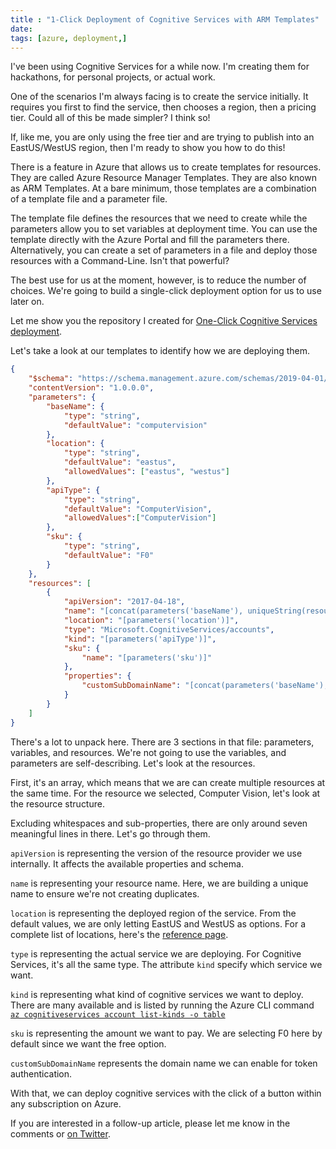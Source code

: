 ```yaml
---
title : "1-Click Deployment of Cognitive Services with ARM Templates"
date: 
tags: [azure, deployment,]
---
```


I've been using Cognitive Services for a while now. I'm creating them for hackathons, for personal projects, or actual work.

One of the scenarios I'm always facing is to create the service initially. It requires you first to find the service, then chooses a region, then a pricing tier. Could all of this be made simpler? I think so!

If, like me, you are only using the free tier and are trying to publish into an EastUS/WestUS region, then I'm ready to show you how to do this!

There is a feature in Azure that allows us to create templates for resources. They are called Azure Resource Manager Templates. They are also known as ARM Templates. At a bare minimum, those templates are a combination of a template file and a parameter file. 

The template file defines the resources that we need to create while the parameters allow you to set variables at deployment time. You can use the template directly with the Azure Portal and fill the parameters there. Alternatively, you can create a set of parameters in a file and deploy those resources with a Command-Line. Isn't that powerful? 

The best use for us at the moment, however, is to reduce the number of choices. We're going to build a single-click deployment option for us to use later on.

Let me show you the repository I created for [One-Click Cognitive Services deployment](https://github.com/MaximRouiller/OneClickCognitiveServices).

Let's take a look at our templates to identify how we are deploying them.

```json
{
    "$schema": "https://schema.management.azure.com/schemas/2019-04-01/deploymentTemplate.json#",
    "contentVersion": "1.0.0.0",
    "parameters": {
        "baseName": {
            "type": "string",
            "defaultValue": "computervision"
        },
        "location": {
            "type": "string",
            "defaultValue": "eastus",
            "allowedValues": ["eastus", "westus"]
        },
        "apiType": {
            "type": "string",
            "defaultValue": "ComputerVision",
            "allowedValues":["ComputerVision"]
        },
        "sku": {
            "type": "string",
            "defaultValue": "F0"
        }
    },
    "resources": [
        {
            "apiVersion": "2017-04-18",
            "name": "[concat(parameters('baseName'), uniqueString(resourceGroup().id))]",
            "location": "[parameters('location')]",
            "type": "Microsoft.CognitiveServices/accounts",
            "kind": "[parameters('apiType')]",
            "sku": {
                "name": "[parameters('sku')]"
            },
            "properties": {
                "customSubDomainName": "[concat(parameters('baseName'), uniqueString(resourceGroup().id))]"
            }
        }
    ]
}
```

There's a lot to unpack here. There are 3 sections in that file: parameters, variables, and resources. We're not going to use the variables, and parameters are self-describing. Let's look at the resources. 

First, it's an array, which means that we are can create multiple resources at the same time. For the resource we selected, Computer Vision, let's look at the resource structure.  

Excluding whitespaces and sub-properties, there are only around seven meaningful lines in there. Let's go through them.

`apiVersion` is representing the version of the resource provider we use internally. It affects the available properties and schema.

`name` is representing your resource name. Here, we are building a unique name to ensure we're not creating duplicates.

`location` is representing the deployed region of the service. From the default values, we are only letting EastUS and WestUS as options. For a complete list of locations, here's the [reference page](https://azure.microsoft.com/global-infrastructure/services/?products=cognitive-services&WT.mc_id=aiapril-blog-marouill).

`type` is representing the actual service we are deploying. For Cognitive Services, it's all the same type. The attribute `kind` specify which service we want.

`kind` is representing what kind of cognitive services we want to deploy. There are many available and is listed by running the Azure CLI command [`az cognitiveservices account list-kinds -o table`](https://docs.microsoft.com/cli/azure/cognitiveservices/account?view=azure-cli-latest&WT.mc_id=aiapril-blog-marouill#az-cognitiveservices-account-list-kinds)

`sku` is representing the amount we want to pay. We are selecting F0 here by default since we want the free option.

`customSubDomainName` represents the domain name we can enable for token authentication. 

With that, we can deploy cognitive services with the click of a button within any subscription on Azure. 

If you are interested in a follow-up article, please let me know in the comments or [on Twitter](https://twitter.com/MaximRouiller).